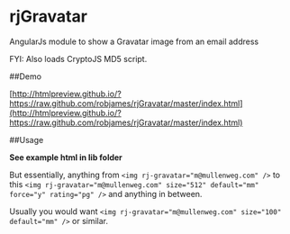 rjGravatar
==========

AngularJs module to show a Gravatar image from an email address

FYI: Also loads CryptoJS MD5 script.

##Demo

[http://htmlpreview.github.io/?https://raw.github.com/robjames/rjGravatar/master/index.html](http://htmlpreview.github.io/?https://raw.github.com/robjames/rjGravatar/master/index.html)

##Usage

**See example html in lib folder**

But essentially, anything from `<img rj-gravatar="m@mullenweg.com" />` to this `<img rj-gravatar="m@mullenweg.com" size="512" default="mm" force="y" rating="pg" />` and anything in between.

Usually you would want `<img rj-gravatar="m@mullenweg.com" size="100" default="mm" />` or similar.
